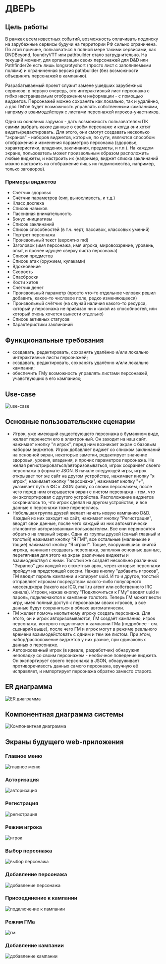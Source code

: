 # ДВЕРЬ
## Цель работы
В рамках всем известных событий, возможность оплачивать подписку на зарубежные сервисы будучи на территории РФ сильно ограничена. По этой причине, пользоваться в полной мере такими сервисами, как DNDBeyond, foundryVTT или pathbuilder стало затруднительно. На текущий момент, для организации своих персонажей для D&D или Pathfinder2e есть лишь longsrotyshort (просто лист с заполняемыми полями) и ограниченная версия pathbuilder (без возможности объединять персонажей в кампанию).

Разрабатываемый проект служит замене ушедших зарубежных сервисов: в первую очередь, это интерактивный лист персонажа с гибко настраиваемым отображением информации - с помощью виджетов. Персонажей можно сохранять как локально, так и удалённо, а для ГМ'ов будет возможность управлять собственными кампаниями, напрямую взаимодействуя с листами персонажей игроков-участников.

Одна из основных задумок - дать возможность пользователям ПК самим выбрать какие данные о своём персонаже и когда они хотят видеть/редактировать. Для этого, они смогут создавать несколько "экранов" - наборов виджетов, которые, по сути, являются способом отображения и изменения параметров персонажа (здоровье, характеристики, владения, заклинания, предметы, и т.п.). На каждом экране, пользователь может произвольным образом расположить любые виджеты, и настроить их (например, виджет списка заклинаний можно настроить на отображение лишь их подмножества, например, только заговоров).

### Примеры виджетов
- Счётчик здоровья
- Счётчик параметров (сил, выносливость, и т.д.)
- Класс доспеха
- Список навыков
- Пассивная внимательность
- Бонус инициативы
- Список заклинаний
- Список способностей (в т.ч. черт, пассивок, классовых умений)
- Портрет персонажа
- Произвольный текст (вероятно md)
- Заголовок (имя персонажа, имя игрока, мировоззрение, уровень, опыт, и прочее идущее сверху листа персонажа)
- Список предметов
- Список атак (оружием, кулаками)
- Вдохновение
- Скорость
- Спасброски
- Кости хитов
- Счётчик денег
- Произвольный параметр (просто что-то отдельное человек решил добавить, какое-то числовое поле, редко изменяющееся)
- Произвольный счётчик (на случай наличия какого-то ресурса, который у персонажа не привязан ни к какой из способностей, или который очень хочется вынести отдельно)
- Список активных статусов
- Характеристики заклинаний

## Функциональные требования
- создавать, редактировать, сохранять удалённо и/или локально интерактивные листы персонажей;
- создавать, редактировать, сохранять удалённо и/или локально кампании;
- обеспечить ГМу возможность управлять листами персонажей, учавствующих в его кампаниях;

## Use-case
![use-case](img/diagrams/use-case.svg)

## Основные пользовательские сценарии
- Игрок, уже имеющий существующего персонажа в бумажном виде, желает перенести его в электронный. Он заходит на наш сайт, нажимает кнопку "я игрок", перед ним возникает экран с базовым набором виджетов. Игрок добавляет виджет со списком заклинаний на основной экран, некоторые заметки, редактирует значение здоровья, уровня, владения, и прочих параметров персонажа. Не желая регистрироваться/авторизовываться, игрок сохраняет своего персонажа в формате JSON. В начале следующей игры, игрок открывает тот же сайт на другом устройстве, нажимает кнопку "я игрок", нажимает кнопку "персонажи", нажимает кнопку "+", указывает путь в ФС к JSON файлу со своим персонажем, после чего перед ним открывается экран с листом персонажа - тем, что он экспортировал с другого устройства. Расположение виджетов сохранилось то, что игрок сделал на другом устройстве, и все данные о персонажи тоже перенеслись.
- Небольшая группа друзей желает начать новую кампанию D&D. Каждый из них заходит на сайт, нажимает кнопку "Регистрация", вводят свои данные, после чего каждый из них автоматически становится авторизованным пользователем. Все они переносятся обратно на главный экран. Один из группы друзей (самый главный и толстый) нажимает кнопку "Я ГМ!", все остальные (маленькие и тощие) нажимают кнопку "Я игрок!". Тощие, вооружившись книгой игрока, начинают создавать персонажа, заполняя основные данные, перетягивая для этого на экран различные виджеты и взаимодействуя с ними. Толстый же создаёт нескольно различных "Экранов" для каждой из сюжетных арок, через которые персонажи пройдут на предстоящей сессии. Нажав кнопку "добавить игроков", ГМ вводит пароль кампании и копирует uuid. И то и другое, толстый отправляет игрокам посредством какого-либо популярного мессенджера (такого как ICQ, mail.ru агент или собственного IRC канала). Игроки, нажав кнопку "Подключиться к ГМу" вводят uuid и пароль, подключаются к кампании толстого. Теперь ГМ может вести игру, имея полный доступ к персонажам своих игроков, а все данные будут сохраняться в облаке автоматически.
- ГМ желает помочь неопытному игроку создать персонажа. Для этого, он и игрок авторизовываются, ГМ создаёт кампанию, игрок персонажа, которого подключает к кампании ГМа (подробнее - см. сценарий выше), после чего ГМ и игрок могут в режиме реального времени взаимодейстовать с одним и тем же листом. При этом, набор/расположение виджетов у них разное, при одинаковых данных о персонаже.
- Авторизованный игрок (в идеале, разработчик) обнаружил неполадку со своим персонажем - необычное поведение виджета. Он экспортирует своего персонажа в JSON, обнаруживает противоречивость данных самого персонажа, вручную её исправляет, и импортирует персонажа обратно заместо старого.

## ER диаграмма
![ER диаграмма](img/diagrams/er.svg)

## Компонентная диаграмма системы
![Компонентная диаграмма](img/diagrams/component.svg)

## Экраны будущего web-приложения
### Главное меню
![главное меню](img/screens/main-menu.jpg)
### Авторизация
![авторизация](img/screens/auth.jpg)
### Регистрация
![регистрация](img/screens/register.jpg)
### Режим игрока
![игрок](img/screens/mode-player.jpg)
### Выбор персонажа
![выбор персонажа](img/screens/player-choose-character.jpg)
### Добавление персонажа
![добавление персонажа](img/screens/player-add-character.jpg)
### Присоединение к кампании
![подключение к пампании](img/screens/player-connect.jpg)
### Режим ГМа
![гм](img/screens/mode-gm.jpg)
### Добавление кампании
![добавление кампании](img/screens/gm-add-campaign.jpg)